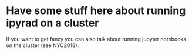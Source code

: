# Have some stuff here about running ipyrad on a cluster
If you want to get fancy you can also talk about running
jupyter notebooks on the cluster (see NYC2018).
